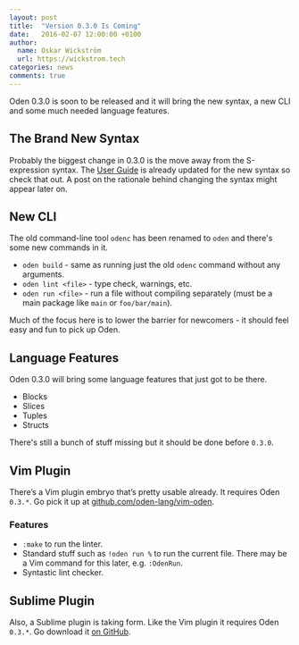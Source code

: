 ```yaml
---
layout: post
title:  "Version 0.3.0 Is Coming"
date:   2016-02-07 12:00:00 +0100
author:
  name: Oskar Wickström
  url: https://wickstrom.tech
categories: news
comments: true
---
```


Oden 0.3.0 is soon to be released and it will bring the new syntax, a new CLI
and some much needed language features.

## The Brand New Syntax

Probably the biggest change in 0.3.0 is the move away from the S-expression
syntax. The [User Guide](/user-guide/) is already updated for the new syntax
so check that out. A post on the rationale behind changing the syntax might
appear later on.

## New CLI

The old command-line tool `odenc` has been renamed to `oden` and there's some
new commands in it.

* `oden build` - same as running just the old `odenc` command without any
  arguments.
* `oden lint <file>` - type check, warnings, etc.
* `oden run <file>` - run a file without compiling separately (must be a main
  package like `main` or `foo/bar/main`).

Much of the focus here is to lower the barrier for newcomers - it should feel
easy and fun to pick up Oden.

## Language Features

Oden 0.3.0 will bring some language features that just got to be there.

* Blocks
* Slices
* Tuples
* Structs

There's still a bunch of stuff missing but it should be done before `0.3.0`.

## Vim Plugin

There’s a Vim plugin embryo that’s pretty usable already. It requires Oden
`0.3.*`. Go pick it up at [github.com/oden-lang/vim-oden](
https://github.com/oden-lang/vim-oden).

### Features

* `:make` to run the linter.
* Standard stuff such as `!oden run %` to run the current file. There may be
  a Vim command for this later, e.g. `:OdenRun`.
* Syntastic lint checker.

## Sublime Plugin

Also, a Sublime plugin is taking form. Like the Vim plugin it requires Oden
`0.3.*`. Go download it [on GitHub](https://github.com/oden-lang/sublime-oden).
